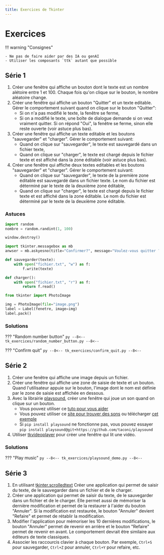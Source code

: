 ```yaml
---
title: Exercices de Tkinter
---
```


# Exercices

!!! warning "Consignes"

    - Ne pas de faire aider par des IA ou genAI
    - Utiliser les composants `ttk` autant que possible

## Série 1

1. Créer une fenêtre qui affiche un bouton dont le texte est un nombre alétoire entre 1 et 100. Chaque fois qu'on clique sur le bouton, le nombre aléatoire change.
1. Créer une fenêtre qui affiche un bouton "Quitter" et un texte editable. Gérer le comportement suivant quand on clique sur le bouton "Quitter":
    - Si on n'a pas modifié le texte, la fenêtre se ferme,
    - Si on a modifié le texte, une boîte de dialogue demande si on veut vraiment quitter. Si on répond "Oui", la fenêtre se ferme, sinon elle reste ouverte (voir astuce plus bas).
1. Créer une fenêtre qui affiche un texte editable et les boutons "sauvegarder" et "charger". Gérer le comportement suivant:
    - Quand on clique sur "sauvegarder", le texte est sauvegardé dans un fichier texte,
    - Quand on clique sur "charger", le texte est chargé depuis le fichier texte et est affiché dans la zone éditable (voir astuce plus bas).
1. Créer une fenêtre qui affiche deux textes editables et les boutons "sauvegarder" et "charger". Gérer le comportement suivant:
    - Quand on clique sur "sauvegarder", le texte de la première zone éditable est sauvegardé dans un fichier texte. Le nom du fichier est déterminé par le texte de la deuxième zone éditable,
    - Quand on clique sur "charger", le texte est chargé depuis le fichier texte et est affiché dans la zone éditable. Le nom du fichier est déterminé par le texte de la deuxième zone éditable.

### Astuces

```py title="Générer un nombre aléatoire"
import random
nombre = random.randint(1, 100)
```

```py title="Fermer une fenêtre tk"
window.destroy()
```

```py title="message box"
import tkinter.messagebox as mb
anwser = mb.askyesno(title="Confirmer?", message="Voulez-vous quitter ?")
```

```py title="Sauvegarder et charger un fichier"
def sauvegarder(texte):
    with open("fichier.txt", "w") as f:
        f.write(texte)

def charger():
    with open("fichier.txt", "r") as f:
        return f.read()
```

```py title="Afficher une image depuis un fichier avec tkinter"
from tkinter import PhotoImage

img = PhotoImage(file="image.png")
label = Label(fenetre, image=img)
label.pack()
```

### Solutions

??? "Random number button"
    ```py
    --8<--
    tk_exercices/random_number_button.py
    --8<--
    ```

??? "Confirm quit"
    ```py
    --8<--
    tk_exercices/confirm_quit.py
    --8<--
    ```

## Série 2

1. Créer une fenêtre qui affiche une image depuis un fichier.
1. Créer une fenêtre qui affiche une zone de saisie de texte et un bouton. Quand l'utilisateur appuie sur le bouton, l'image dont le nom est définie par le zone de saisie est affichée en dessous.
1. Avec la librairie [playsound](https://pypi.org/project/playsound/), créer une fenêtre qui joue un son quand on clique sur un bouton.
    - Vous pouvez utiliser ce [tuto pour vous aider](https://stacklima.com/comment-jouer-des-sons-en-python-avec-tkinter/)
    - Vous pouvez utiliser ce [site pour trouver des sons](https://freesound.org/) ou télécharger [cet exemple](./assets/sample-3s.mp3)
    - Si `pip install playsound` ne fonctionne pas, vous pouvez essayer `pip install playsound@git+https://github.com/taconi/playsound`
1. Utiliser [tkvideoplayer](https://pypi.org/project/tkvideoplayer/) pour créer une fenêtre qui lit une vidéo.

### Solutions

??? "Play music"
    ```py
    --8<--
    tk_exercices/playsound_demo.py
    --8<--
    ```

## Série 3

1. En utilisant [tkinter.scrolledtext](https://www.geeksforgeeks.org/python-tkinter-scrolledtext-widget/) Créer une application qui permet de saisir du texte, de le sauvegarder dans un fichier et de le charger.
1. Créer une application qui permet de saisir du texte, de le sauvegarder dans un fichier et de le charger. Elle permet aussi de mémoriser la dernière modification et permet de la restaurer à l'aider du bouton "Annuler". Si la modification est restaurée, le bouton "Annuler" devient "Refaire" et permet de rétablir la modification.
1. Modifier l'application pour mémoriser les 10 dernières modifications, le bouton "Annuler" permet de revenir en arrière et le bouton "Refaire" permet de revenir en avant. Le comportement devrait être similaire aux éditeurs de texte classiques.
1. Associer les raccourcis clavier à chaque bouton. Par exemple, `Ctrl+S` pour sauvegarder, `Ctrl+Z` pour annuler, `Ctrl+Y` pour refaire, etc.
